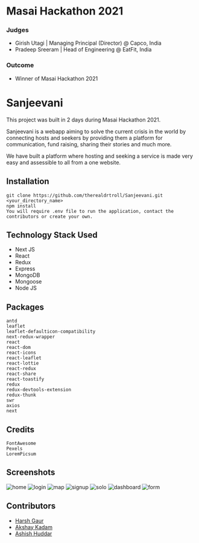 # Masai Hackathon 2021
 
 ### Judges
 * Girish Utagi | Managing Principal (Director) @ Capco, India 
 * Pradeep Sreeram | Head of Engineering @ EatFit, India 
 
 ### Outcome
 * Winner of Masai Hackathon 2021


# Sanjeevani

This project was built in 2 days during Masai Hackathon 2021.

Sanjeevani is a webapp aiming to solve the current crisis in the world by connecting hosts and seekers by providing them a platform for communication, fund raising, sharing their stories and much more.

We have built a platform where hosting and seeking a service is made very easy and assessible to all from a one website.



## Installation
```
git clone https://github.com/therealdrtroll/Sanjeevani.git <your_directory_name>
npm install
You will require .env file to run the application, contact the contributors or create your own.
```

## Technology Stack Used
* Next JS
* React
* Redux
* Express
* MongoDB
* Mongoose
* Node JS

## Packages
```
antd
leaflet
leaflet-defaulticon-compatibility
next-redux-wrapper
react
react-dom
react-icons
react-leaflet
react-lottie
react-redux
react-share
react-toastify
redux
redux-devtools-extension
redux-thunk
swr
axios
next
```

## Credits
```
FontAwesome
Pexels
LoremPicsum
```

## Screenshots
 
![home](https://user-images.githubusercontent.com/39058941/115980813-38744000-a5ad-11eb-84ee-11823f9dad9f.png)
![login](https://user-images.githubusercontent.com/39058941/115980814-3a3e0380-a5ad-11eb-9e49-584a7c140f8b.png)
![map](https://user-images.githubusercontent.com/39058941/115980815-3ad69a00-a5ad-11eb-8e25-2a30ca78189a.png)
![signup](https://user-images.githubusercontent.com/39058941/115980816-3b6f3080-a5ad-11eb-9825-c78828e8beff.png)
![solo](https://user-images.githubusercontent.com/39058941/115980817-3c07c700-a5ad-11eb-8b94-65d67528ebb2.png)
![dashboard](https://user-images.githubusercontent.com/39058941/115980818-3ca05d80-a5ad-11eb-8196-b7fac8531eee.png)
![form](https://user-images.githubusercontent.com/39058941/115980819-3d38f400-a5ad-11eb-9548-a526d7811657.png)


## Contributors
* [Harsh Gaur](https://github.com/iharshgaur)
* [Akshay Kadam](https://github.com/therealdrtroll)
* [Ashish Huddar](https://github.com/ashish921998)
